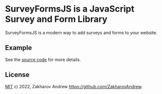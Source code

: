 # SurveyFormsJS is a JavaScript Survey and Form Library

SurveyFormsJS is a modern way to add surveys and forms to your website.

## Example

See the [source code](https://github.com/ZakharovAndrew/Survey-Forms/blob/master/examples/index.html) for more details.

## License

[MIT](https://github.com/ZakharovAndrew/scrollza/blob/master/LICENSE) c) 2022, Zakharov Andrew <https://github.com/ZakharovAndrew>.
